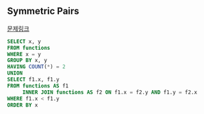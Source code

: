 ## Symmetric Pairs
[문제링크](https://www.hackerrank.com/challenges/symmetric-pairs/problem?h_r=internal-search)
```sql
SELECT x, y
FROM functions
WHERE x = y
GROUP BY x, y
HAVING COUNT(*) = 2
UNION
SELECT f1.x, f1.y
FROM functions AS f1
     INNER JOIN functions AS f2 ON f1.x = f2.y AND f1.y = f2.x
WHERE f1.x < f1.y
ORDER BY x
```
